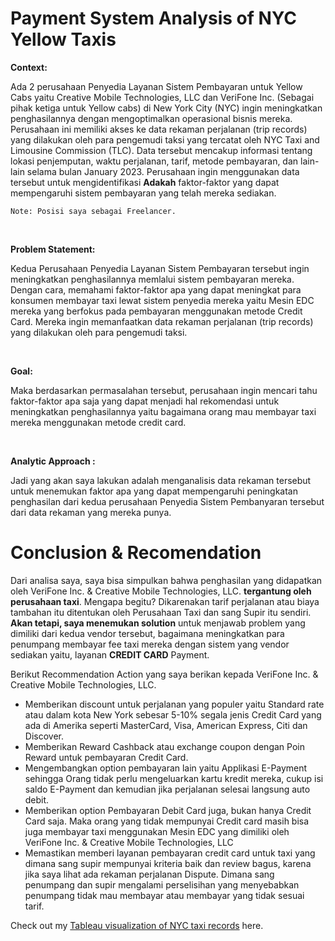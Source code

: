 # Payment System Analysis of NYC Yellow Taxis

**Context:**<br>

Ada 2 perusahaan Penyedia Layanan Sistem Pembayaran untuk Yellow Cabs yaitu Creative Mobile Technologies, LLC dan VeriFone Inc.
(Sebagai pihak ketiga untuk Yellow cabs) di New York City (NYC) ingin meningkatkan penghasilannya dengan mengoptimalkan operasional bisnis mereka. Perusahaan ini memiliki akses ke data rekaman perjalanan (trip records) yang dilakukan oleh para pengemudi taksi yang tercatat oleh NYC Taxi and Limousine Commission (TLC). Data tersebut mencakup informasi tentang lokasi penjemputan, waktu perjalanan, tarif, metode pembayaran, dan lain-lain selama bulan January 2023. Perusahaan ingin menggunakan data tersebut untuk mengidentifikasi **Adakah** faktor-faktor yang dapat mempengaruhi sistem pembayaran yang telah mereka sediakan. <br>

    Note: Posisi saya sebagai Freelancer.
<br>

**Problem Statement:** <br>

Kedua Perusahaan Penyedia Layanan Sistem Pembayaran tersebut ingin meningkatkan penghasilannya memlalui sistem pembayaran mereka. Dengan cara, memahami faktor-faktor apa yang dapat meningkat para konsumen membayar taxi lewat sistem penyedia mereka yaitu Mesin EDC mereka yang berfokus pada pembayaran menggunakan metode Credit Card. Mereka ingin memanfaatkan data rekaman perjalanan (trip records) yang dilakukan oleh para pengemudi taksi. <br>

<br>

**Goal:** <br>

Maka berdasarkan permasalahan tersebut, perusahaan ingin mencari tahu faktor-faktor apa saja yang dapat menjadi hal rekomendasi untuk meningkatkan penghasilannya yaitu bagaimana orang mau membayar taxi mereka menggunakan metode credit card.

<br>

**Analytic Approach :** <br >

Jadi yang akan saya lakukan adalah menganalisis data rekaman tersebut untuk menemukan faktor apa yang dapat mempengaruhi peningkatan penghasilan dari kedua perusahaan Penyedia Sistem Pembanyaran tersebut dari data rekaman yang mereka punya.<br>



# Conclusion & Recomendation

Dari analisa saya, saya bisa simpulkan bahwa penghasilan yang didapatkan oleh VeriFone Inc. & Creative Mobile Technologies, LLC. **tergantung oleh perusahaan taxi**. Mengapa begitu? Dikarenakan tarif perjalanan atau biaya tambahan itu ditentukan oleh Perusahaan Taxi dan sang Supir itu sendiri. **Akan tetapi, saya menemukan solution** untuk menjawab problem yang dimiliki dari kedua vendor tersebut, bagaimana meningkatkan para penumpang membayar fee taxi mereka dengan sistem yang vendor sediakan yaitu, layanan **CREDIT CARD** Payment.

Berikut Recommendation Action yang saya berikan kepada VeriFone Inc. & Creative Mobile Technologies, LLC.
- Memberikan discount untuk perjalanan yang populer yaitu Standard rate atau dalam kota New York sebesar 5-10% segala jenis Credit Card yang ada di Amerika seperti MasterCard, Visa, American Express, Citi dan Discover.
- Memberikan Reward Cashback atau exchange coupon dengan Poin Reward untuk pembayaran Credit Card.
- Mengembangkan option pembayaran lain yaitu Applikasi E-Payment sehingga Orang tidak perlu mengeluarkan kartu kredit mereka, cukup isi saldo E-Payment dan kemudian jika perjalanan selesai langsung auto debit.
- Memberikan option Pembayaran Debit Card juga, bukan hanya Credit Card saja. Maka orang yang tidak mempunyai Credit card masih bisa juga membayar taxi menggunakan Mesin EDC yang dimiliki oleh VeriFone Inc. & Creative Mobile Technologies, LLC
- Memastikan memberi layanan pembayaran credit card untuk taxi yang dimana sang supir mempunyai kriteria baik dan review bagus, karena jika saya lihat ada rekaman perjalanan Dispute. Dimana sang penumpang dan supir mengalami perselisihan yang menyebabkan penumpang tidak mau membayar atau membayar yang tidak sesuai tarif.


Check out my [Tableau visualization of NYC taxi records](https://public.tableau.com/app/profile/joel.bernard.leonardo/viz/NYC_Taxi_Record_Capstone_Modul_2/TotalProfit?publish=yes) here.


